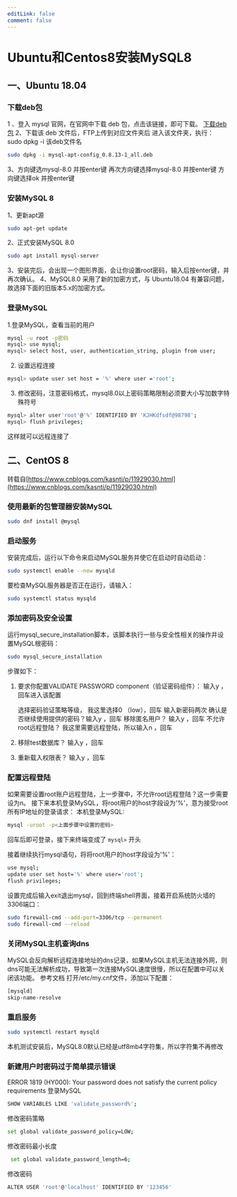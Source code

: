 ```yaml
---
editLink: false
comment: false
---
```


# Ubuntu和Centos8安装MySQL8
## 一、Ubuntu 18.04
### 下载deb包
1 、登入 mysql 官网，在官网中下载 deb 包，点击该链接，即可下载。
[下载deb包](https://dev.mysql.com/downloads/repo/apt/)
2、下载该 deb 文件后，FTP上传到对应文件夹后 进入该文件夹，执行：
sudo dpkg -i 该deb文件名

```bash
sudo dpkg -i mysql-apt-config_0.8.13-1_all.deb
```

3、方向键选mysql-8.0 并按enter键
再次方向键选择mysql-8.0 并按enter键
方向键选择ok 并按enter键
### 安装MySQL 8
1、更新apt源

```bash
sudo apt-get update
```

2、正式安装MySQL 8.0

```bash
sudo apt install mysql-server
```

3、安装完后，会出现一个图形界面，会让你设置root密码，输入后按enter键，并再次确认。
4、MySQL8.0 采用了新的加密方式，与 Ubuntu18.04 有兼容问题，故选择下面的旧版本5.x的加密方式。
### 登录MySQL
1.登录MySQL，查看当前的用户

```bash
mysql -u root -p密码
mysql> use mysql;
mysql> select host, user, authentication_string, plugin from user;
```

2. 设置远程连接

```bash
mysql> update user set host = '%' where user ='root';
```
3. 修改密码，注意密码格式，mysql8.0以上密码策略限制必须要大小写加数字特殊符号
```bash
mysql> alter user'root'@'%' IDENTIFIED BY 'KJHKdfsdf@98798';
mysql> flush privileges;
```
这样就可以远程连接了

## 二、CentOS 8
转载自[https://www.cnblogs.com/kasnti/p/11929030.html](https://www.cnblogs.com/kasnti/p/11929030.html)

### 使用最新的包管理器安装MySQL
```bash
sudo dnf install @mysql
```
### 启动服务
安装完成后，运行以下命令来启动MySQL服务并使它在启动时自动启动：
```bash
sudo systemctl enable --now mysqld
```
要检查MySQL服务器是否正在运行，请输入：
```bash
sudo systemctl status mysqld
```
### 添加密码及安全设置
运行mysql_secure_installation脚本，该脚本执行一些与安全性相关的操作并设置MySQL根密码：
```bash
sudo mysql_secure_installation
```
步骤如下：

1. 要求你配置VALIDATE PASSWORD component（验证密码组件）： 输入y ，回车进入该配置

	选择密码验证策略等级， 我这里选择0 （low），回车
	输入新密码两次
	确认是否继续使用提供的密码？输入y ，回车
	移除匿名用户？ 输入y ，回车
	不允许root远程登陆？ 我这里需要远程登陆，所以输入n ，回车

2. 移除test数据库？ 输入y ，回车

3. 重新载入权限表？ 输入y ，回车

### 配置远程登陆
如果需要设置root账户远程登陆，上一步骤中，不允许root远程登陆？这一步需要设为n。
接下来本机登录MySQL，将root用户的host字段设为'%'，意为接受root所有IP地址的登录请求：
本机登录MySQL:
```bash
mysql -uroot -p<上面步骤中设置的密码>
```
回车后即可登录，接下来终端变成了 ```mysql>``` 开头

接着继续执行mysql语句，将将root用户的host字段设为'%'：
```bash
use mysql;
update user set host='%' where user='root';
flush privileges;
```
设置完成后输入exit退出mysql，回到终端shell界面，接着开启系统防火墙的3306端口：
```bash
sudo firewall-cmd --add-port=3306/tcp --permanent
sudo firewall-cmd --reload
```
### 关闭MySQL主机查询dns
MySQL会反向解析远程连接地址的dns记录，如果MySQL主机无法连接外网，则dns可能无法解析成功，导致第一次连接MySQL速度很慢，所以在配置中可以关闭该功能。
参考文档
打开/etc/my.cnf文件，添加以下配置：
```bash
[mysqld]
skip-name-resolve
```
### 重启服务
```bash
sudo systemctl restart mysqld
```
本机测试安装后，MySQL8.0默认已经是utf8mb4字符集，所以字符集不再修改

### 新建用户时密码过于简单提示错误
ERROR 1819 (HY000): Your password does not satisfy the current policy requirements
登录MySQL
```bash
SHOW VARIABLES LIKE 'validate_password%';
```
修改密码策略
```bash
set global validate_password_policy=LOW;
```
修改密码最小长度
```bash
 set global validate_password_length=6;
 ```
 修改密码
 ```bash
 ALTER USER 'root'@'localhost' IDENTIFIED BY '123456'
 ```